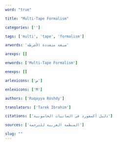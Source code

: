 ```yaml
---
word: "true"

title: "Multi-Tape Formalism"

categories: ['']

tags: ['multi', 'tape', 'formalism']

arwords: 'صيغة متعددة اﻷشرطة'

arexps: []

enwords: ['Multi-Tape Formalism']

enexps: []

arlexicons: ['ص']

enlexicons: ['M']

authors: ['Ruqayya Roshdy']

translators: ['Tarek Ibrahim']

citations: ['دليل أكسفورد في السانيات الحاسوبية']

sources: ['المنظمة العربية للترجمة']

slug: ""
---
```

